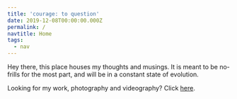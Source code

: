 ```yaml
---
title: 'courage: to question'
date: 2019-12-08T00:00:00.000Z
permalink: /
navtitle: Home
tags:
  - nav
---
```

Hey there, this place houses my thoughts and musings. It is meant to be no-frills for the most part, and will be in a constant state of evolution.

Looking for my work, photography and videography? Click [here](https://iamedson.com).
